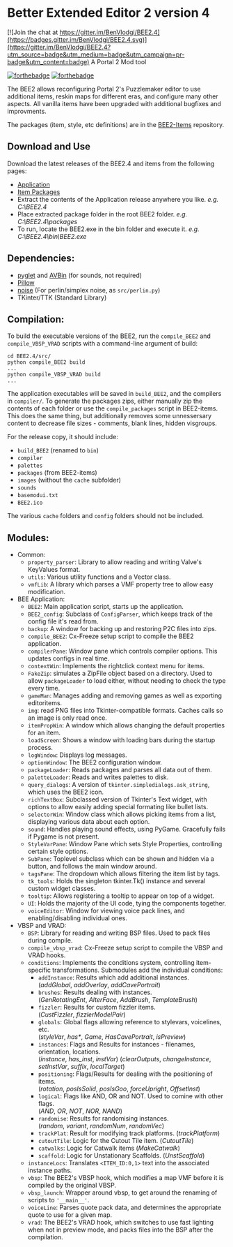 # Better Extended Editor 2 version 4 #

[![Join the chat at https://gitter.im/BenVlodgi/BEE2.4](https://badges.gitter.im/BenVlodgi/BEE2.4.svg)](https://gitter.im/BenVlodgi/BEE2.4?utm_source=badge&utm_medium=badge&utm_campaign=pr-badge&utm_content=badge)
A Portal 2  Mod tool

[![forthebadge](http://forthebadge.com/images/badges/designed-in-ms-paint.svg)](http://forthebadge.com)
[![forthebadge](http://forthebadge.com/images/badges/made-with-crayons.svg)](http://forthebadge.com)

The BEE2 allows reconfiguring Portal 2's Puzzlemaker editor to use additional items, reskin maps for
different eras, and configure many other aspects. All vanilla items have been upgraded with additional
bugfixes and improvments.

The packages (item, style, etc definitions) are in the [BEE2-Items](https://github.com/TeamSpen210/BEE2-items) repository.

## Download and Use
Download the latest releases of the BEE2.4 and items from the following pages:
- [Application](https://github.com/BenVlodgi/BEE2.4/releases)
- [Item Packages](https://github.com/TeamSpen210/BEE2-items/releases)
- Extract the contents of the Application release anywhere you like. _e.g. C:\BEE2.4_
- Place extracted package folder in the root BEE2 folder. _e.g. C:\BEE2.4\packages_
- To run, locate the BEE2.exe in the bin folder and execute it. _e.g. C:\BEE2.4\bin\BEE2.exe_


## Dependencies: ##
- [pyglet](https://bitbucket.org/pyglet/pyglet/wiki/Home) and [AVBin](http://avbin.github.io/AVbin/Home/Home.html) (for sounds, not required)
- [Pillow](https://python-pillow.github.io/)
- [noise](https://pypi.python.org/pypi/noise/)  (For perlin/simplex noise, as `src/perlin.py`)
- TKinter/TTK (Standard Library)

## Compilation: ##
To build the executable versions of the BEE2, run the `compile_BEE2` and `compile_VBSP_VRAD` scripts with a command-line
argument of build:

    cd BEE2.4/src/
	python compile_BEE2 build
	...
	python compile_VBSP_VRAD build
	...

The application executables will be saved in `build_BEE2`, and the compilers in `compiler/`. To generate the packages
zips, either manually zip the contents of each folder or use the `compile_packages` script in BEE2-items. This does the same thing, but additionally removes some unnessersary content to decrease file sizes - comments, blank lines, hidden visgroups.

For the release copy, it should include:

* `build_BEE2` (renamed to `bin`)
* `compiler`
* `palettes`
* `packages` (from BEE2-items)
* `images` (without the `cache` subfolder)
* `sounds`
* `basemodui.txt`
* `BEE2.ico`

The various `cache` folders and `config` folders should not be included.

## Modules: ##
- Common:
	- `property_parser`: Library to allow reading and writing Valve's KeyValues format.
	- `utils`: Various utility functions and a Vector class.
	- `vmfLib`: A library which parses a VMF property tree to allow easy modification.
- BEE Application:
	- `BEE2`: Main application script, starts up the application.
	- `BEE2_config`: Subclass of `ConfigParser`, which keeps track of the config file it's read from.
	- `backup`: A window for backing up and restoring P2C files into zips.
	- `compile_BEE2`: Cx-Freeze setup script to compile the BEE2 application.
	- `compilerPane`: Window pane which controls compiler options. This updates configs in real time.
	- `contextWin`: Implements the rightclick context menu for items.
	- `FakeZip`: simulates a ZipFile object based on a directory. Used to allow `packageLoader` to load either, without needing to check the type every time.
	- `gameMan`: Manages adding and removing games as well as exporting editoritems.
	- `img`: read PNG files into Tkinter-compatible formats. Caches calls so an image is only read once.
	- `itemPropWin`: A window which allows changing the default properties for an item.
	- `loadScreen`: Shows a window with loading bars during the startup process.
	- `logWindow`: Displays log messages.
	- `optionWindow`: The BEE2 configuration window.
	- `packageLoader`: Reads packages and parses all data out of them.
	- `paletteLoader`: Reads and writes palettes to disk.
	- `query_dialogs`: A version of `tkinter.simpledialogs.ask_string`, which uses the BEE2 icon.
	- `richTextBox`: Subclassed version of Tkinter's Text widget, with options to allow easily adding special formating like bullet lists.
	- `selectorWin`: Window class which allows picking items from a list, displaying various data about each option.
	- `sound`: Handles playing sound effects, using PyGame. Gracefully fails if Pygame is not present.
	- `StyleVarPane`: Window Pane which sets Style Properties, controlling certain style options.
	- `SubPane`: Toplevel subclass which can be shown and hidden via a button, and follows the main window around.
	- `tagsPane`: The dropdown which allows filtering the item list by tags.
	- `tk_tools`: Holds the singleton tkinter.Tk() instance and several custom widget classes.
	- `tooltip`: Allows registering a tooltip to appear on top of a widget.
	- `UI`: Holds the majority of the UI code, tying the components together.
	- `voiceEditor`: Window for viewing voice pack lines, and enabling/disabling individual ones.
- VBSP and VRAD:
	- `BSP`: Library for reading and writing BSP files. Used to pack files during compile.
	- `compile_vbsp_vrad`: Cx-Freeze setup script to compile the VBSP and VRAD hooks.
	- `conditions`: Implements the conditions system, controlling item-specific transformations.
	    Submodules add the individual conditions:
	    - `addInstance`: Results which add additional instances.  
	        (_addGlobal_, _addOverlay_, _addCavePortrait_)
		- `brushes`: Results dealing with instances.  
			(_GenRotatingEnt_, _AlterFace_, _AddBrush_, _TemplateBrush_)
		- `fizzler`: Results for custom fizzler items.  
			(_CustFizzler_, _fizzlerModelPair_)
	    - `globals`: Global flags allowing reference to stylevars, voicelines, etc.  
	        (_styleVar_, _has*_, _Game_, _HasCavePortrait_, _isPreview_)
	    - `instances`: Flags and Results for instances - filenames, orientation, locations.  
	        (_instance_, _has\_inst_, _instVar_)
			(_clearOutputs_, _changeInstance_, _setInstVar_, _suffix_,  _localTarget_)
		- `positioning`: Flags/Results for dealing with the positioning of items.  
			(_rotation_, _posIsSolid_, _posIsGoo_, _forceUpright_, _OffsetInst_)
	    - `logical`: Flags like AND, OR and NOT. Used to comine with other flags.  
	        (_AND_, _OR_, _NOT_, _NOR_, _NAND_)
		- `randomise`: Results for randomising instances.  
			(_random_, _variant_, _randomNum_, _randomVec_)
		- `trackPlat`: Result for modifying track platforms. (_trackPlatform_)
	    - `cutoutTile`: Logic for the Cutout Tile item. (_CutoutTile_)
		- `catwalks`: Logic for Catwalk items (_MakeCatwalk_)
		- `scaffold`: Logic for Unstationary Scaffolds. (_UnstScaffold_)
	- `instanceLocs`: Translates `<ITEM_ID:0,1>` text into the associated instance paths.
	- `vbsp`: The BEE2's VBSP hook, which modifies a map VMF before it is compiled by the original VBSP.
	- `vbsp_launch`: Wrapper around vbsp, to get around the renaming of scripts to `'__main__'`.
	- `voiceLine`: Parses quote pack data, and determines the appropriate quote to use for a given map.
	- `vrad`: The BEE2's VRAD hook, which switches to use fast lighting when not in preview mode, and packs files into the BSP after the compilation.
